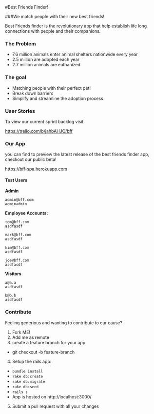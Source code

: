 #Best Friends Finder!

###We match people with their new best friends!

Best Friends finder is the revolutionary app that help establish life long connections with people and their companions.  
### The Problem 
- 7.6 million animals enter animal shelters nationwide every year
- 2.5 million are adopted each year 
- 2.7 million animals are euthanized

### The goal
- Matching people with their perfect pet!
- Break down barriers 
- Simplify and streamline the adoption process

### User Stories
To view our current sprint backlog visit 

https://trello.com/b/jahbAHJO/bff

### Our App
you can find to preview the latest release of the best friends finder app, checkout our public beta!

https://bff-spa.herokuapp.com

#### Test Users
**Admin**
```
admin@bff.com
adminadmin
```


**Employee Accounts:**
```
tom@bff.com
asdfasdf

mark@bff.com
asdfasdf

kim@bff.com
asdfasdf
 
joe@bff.com
asdfasdf
```

**Visitors**
```
a@a.a
asdfasdf

b@b.b
asdfasdf
```




### Contribute

Feeling generious and wanting to contribute to our cause?

1. Fork ME!
2. Add me as remote
3. create a feature branch for your app
  * git checkout -b feature-branch
4. Setup the rails app:
  * `bundle install`
  * `rake db:create`
  * `rake db:migrate`
  * `rake db:seed`
  *  `rails s`
  * App is hosted on http://localhost:3000/
5. Submit a pull request with all your changes

